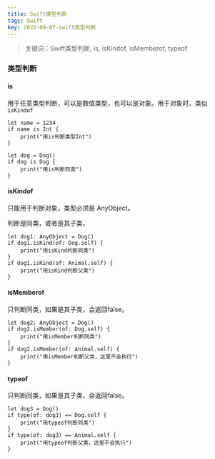 ```yaml
---
title: Swift类型判断
tags: Swift
key: 2022-09-07-swift类型判断
---
```

> 关键词：Swift类型判断, is, isKindof, isMemberof, typeof

### 类型判断

#### is

用于任意类型判断，可以是数值类型，也可以是对象。用于对象时，类似`isKindof`

```
let name = 1234
if name is Int {
    print("用is判断类型Int")
}

let dog = Dog()
if dog is Dog {
    print("用is判断同类")
}
```

#### isKindof

只能用于判断对象，类型必须是 AnyObject。

判断是同类，或者是其子类。

```
let dog1: AnyObject = Dog()
if dog1.isKind(of: Dog.self) {
    print("用isKind判断同类")
}
if dog1.isKind(of: Animal.self) {
    print("用isKind判断父类")
}
```

#### isMemberof

只判断同类，如果是其子类，会返回false。

```
let dog2: AnyObject = Dog()
if dog2.isMember(of: Dog.self) {
    print("用isMember判断同类")
}
if dog2.isMember(of: Animal.self) {
    print("用isMember判断父类，这里不会执行")
}
```

#### typeof

只判断同类，如果是其子类，会返回false。

```
let dog3 = Dog()
if type(of: dog3) == Dog.self {
    print("用typeof判断同类")
}
if type(of: dog3) == Animal.self {
    print("用typeof判断父类，这里不会执行")
}
```
